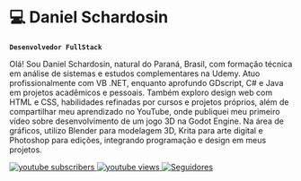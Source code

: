 # 💻 Daniel Schardosin

**`Desenvolvedor FullStack`**

Olá! Sou Daniel Schardosin, natural do Paraná, Brasil, com formação técnica em análise de sistemas e estudos complementares na Udemy. 
Atuo profissionalmente com VB .NET, enquanto aprofundo GDscript, C# e Java em projetos acadêmicos e pessoais. 
Também exploro design web com HTML e CSS, habilidades refinadas por cursos e projetos próprios, além de compartilhar meu aprendizado no YouTube, onde publiquei meu primeiro vídeo sobre desenvolvimento de um jogo 3D na Godot Engine.
Na área de gráficos, utilizo Blender para modelagem 3D, Krita para arte digital e Photoshop para edições, integrando programação e design em meus projetos.

<p align="left">
    <a href="https://www.youtube.com/@photonstudio7844?sub_confirmation=1">
        <img 
            alt="youtube subscribers" 
            title="Inscreva-se no meu canal" 
            src="https://custom-icon-badges.demolab.com/youtube/channel/subscribers/UC3bqYaX6oGKblzVTu4JwVlw?color=%23E05D44&label=Inscreva-se&logo=video&logoColor=white&style=for-the-badge&labelColor=CE4630"
        />
    </a>
    <a href="https://www.youtube.com/@photonstudio7844">
        <img 
            alt="youtube views" 
            title="Vizualizações no YouTube" 
            src="https://custom-icon-badges.demolab.com/youtube/channel/views/UC3bqYaX6oGKblzVTu4JwVlw?color=%23E1AD0E&logo=eye&logoColor=white&style=for-the-badge&labelColor=C79600"
        />
    </a> 
    <a href="https://github.com/Daniel-Schardosin?tab=followers">
        <img 
            alt="Seguidores" 
            title="Me siga no GitHub" 
            src="https://custom-icon-badges.demolab.com/github/followers/Larissakich?color=236ad3&labelColor=1155ba&style=for-the-badge&logo=github&label=Seguidores&logoColor=white"
        />
    </a>
</p>

